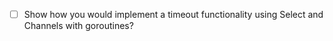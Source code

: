 - [ ] Show how you would implement a timeout functionality using Select and Channels with goroutines?
